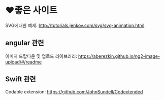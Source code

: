 # ❤️좋은 사이트

SVG에대한 예제: http://tutorials.jenkov.com/svg/svg-animation.html





## angular 관련

이미지 드랍다운 및 업로드 라이브러리: https://aberezkin.github.io/ng2-image-upload/#/readme



## Swift 관련

Codable extension: https://github.com/JohnSundell/Codextended